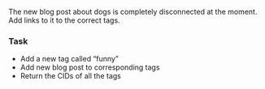 The new blog post about dogs is completely disconnected at the moment. Add links to it to the correct tags.

### Task

 - Add a new tag called “funny”
 - Add new blog post to corresponding tags
 - Return the CIDs of all the tags
